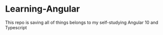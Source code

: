 # Learning-Angular
This repo is saving all of things belongs to my self-studying Angular 10 and Typescript
